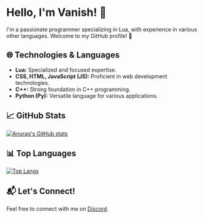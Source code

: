 # Hello, I'm Vanish! 👋

I'm a passionate programmer specializing in Lua, with experience in various other languages. Welcome to my GitHub profile! 🚀

## 🌐 Technologies & Languages

- **Lua:** Specialized and focused expertise.
- **CSS, HTML, JavaScript (JS):** Proficient in web development technologies.
- **C++:** Strong foundation in C++ programming.
- **Python (Py):** Versatile language for various applications.

## 📈 GitHub Stats

[![Anurag's GitHub stats](https://github-readme-stats.vercel.app/api?username=vanishdevs&show_icons=true&theme=radical)](https://github.com/anuraghazra/github-readme-stats)

## 📊 Top Languages

[![Top Langs](https://github-readme-stats.vercel.app/api/top-langs/?username=vanishdevs&layout=compact&theme=radical)](https://github.com/anuraghazra/github-readme-stats)

## 📬 Let's Connect!

Feel free to connect with me on [Discord](https://discordapp.com/users/2zvanish). 


